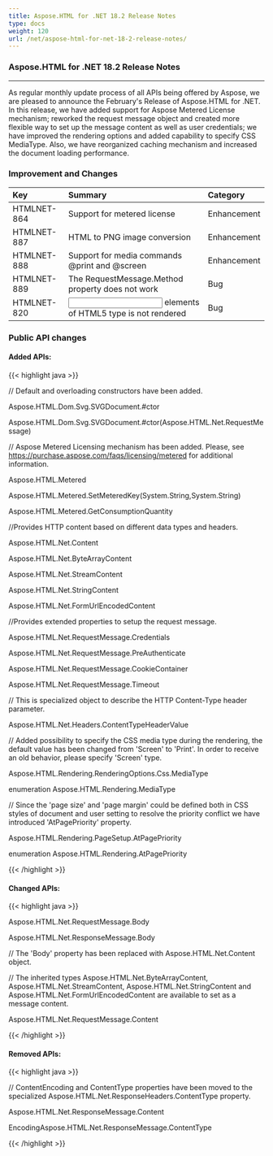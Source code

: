 ```yaml
---
title: Aspose.HTML for .NET 18.2 Release Notes
type: docs
weight: 120
url: /net/aspose-html-for-net-18-2-release-notes/
---
```


### **Aspose.HTML for .NET 18.2 Release Notes**
-----
As regular monthly update process of all APIs being offered by Aspose, we are pleased to announce the February's Release of Aspose.HTML for .NET. In this release, we have added support for Aspose Metered License mechanism; reworked the request message object and created more flexible way to set up the message content as well as user credentials; we have improved the rendering options and added capability to specify CSS MediaType. Also, we have reorganized caching mechanism and increased the document loading performance.
### **Improvement and Changes**

|**Key**|**Summary**|**Category**|
| :- | :- | :- |
|HTMLNET-864|Support for metered license|Enhancement|
|HTMLNET-887|HTML to PNG image conversion|Enhancement|
|HTMLNET-888|Support for media commands @print and @screen|Enhancement|
|HTMLNET-889|The RequestMessage.Method property does not work|Bug|
|HTMLNET-820|<input> elements of HTML5 type is not rendered|Bug|
### **Public API changes**
#### **Added APIs:**
{{< highlight java >}}

 // Default and overloading constructors have been added.

Aspose.HTML.Dom.Svg.SVGDocument.#ctor

Aspose.HTML.Dom.Svg.SVGDocument.#ctor(Aspose.HTML.Net.RequestMessage)

// Aspose Metered Licensing mechanism has been added. Please, see https://purchase.aspose.com/faqs/licensing/metered for additional information.

Aspose.HTML.Metered

Aspose.HTML.Metered.SetMeteredKey(System.String,System.String)

Aspose.HTML.Metered.GetConsumptionQuantity

//Provides HTTP content based on different data types and headers.

Aspose.HTML.Net.Content

Aspose.HTML.Net.ByteArrayContent

Aspose.HTML.Net.StreamContent

Aspose.HTML.Net.StringContent

Aspose.HTML.Net.FormUrlEncodedContent

//Provides extended properties to setup the request message.

Aspose.HTML.Net.RequestMessage.Credentials

Aspose.HTML.Net.RequestMessage.PreAuthenticate

Aspose.HTML.Net.RequestMessage.CookieContainer

Aspose.HTML.Net.RequestMessage.Timeout

// This is specialized object to describe the HTTP Content-Type header parameter.

Aspose.HTML.Net.Headers.ContentTypeHeaderValue



// Added possibility to specify the CSS media type during the rendering, the default value has been changed from 'Screen' to 'Print'. In order to receive an old behavior, please specify 'Screen' type.

Aspose.HTML.Rendering.RenderingOptions.Css.MediaType

enumeration Aspose.HTML.Rendering.MediaType


// Since the 'page size' and 'page margin' could be defined both in CSS styles of document and user setting to resolve the priority conflict we have introduced 'AtPagePriority' property.

Aspose.HTML.Rendering.PageSetup.AtPagePriority

enumeration Aspose.HTML.Rendering.AtPagePriority

{{< /highlight >}}
#### **Changed APIs:**
{{< highlight java >}}

 Aspose.HTML.Net.RequestMessage.Body

Aspose.HTML.Net.ResponseMessage.Body

// The 'Body' property has been replaced with Aspose.HTML.Net.Content object.

// The inherited types Aspose.HTML.Net.ByteArrayContent, Aspose.HTML.Net.StreamContent, Aspose.HTML.Net.StringContent and Aspose.HTML.Net.FormUrlEncodedContent are available to set as a message content.

Aspose.HTML.Net.RequestMessage.Content

{{< /highlight >}}
#### **Removed APIs:**
{{< highlight java >}}

 // ContentEncoding and ContentType properties have been moved to the specialized Aspose.HTML.Net.ResponseHeaders.ContentType property.

Aspose.HTML.Net.ResponseMessage.Content

EncodingAspose.HTML.Net.ResponseMessage.ContentType

{{< /highlight >}}






